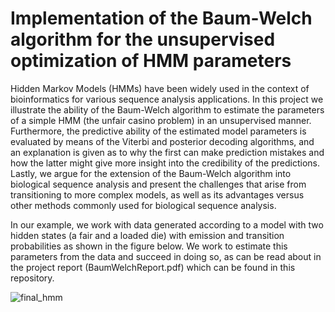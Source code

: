 # Implementation of the Baum-Welch algorithm for the unsupervised optimization of HMM parameters
Hidden Markov Models (HMMs) have been widely used in the context of bioinformatics for various sequence analysis applications. In this project we illustrate the ability of the Baum-Welch algorithm to estimate the parameters of a simple HMM (the unfair casino problem) in an unsupervised manner. Furthermore, the predictive ability of the estimated model parameters is evaluated by means of the Viterbi and posterior decoding algorithms, and an explanation is given as to why the first can make prediction mistakes and how the latter might give more insight into the credibility of the predictions. Lastly, we argue for the extension of the Baum-Welch algorithm into biological sequence analysis and present the challenges that arise from transitioning to more complex models, as well as its advantages versus other methods commonly used for biological sequence analysis.

In our example, we work with data generated according to a model with two hidden states (a fair and a loaded die) with emission and transition probabilities as shown in the figure below. We work to estimate this parameters from the data and succeed in doing so, as can be read about in the project report (BaumWelchReport.pdf) which can be found in this repository. 

![final_hmm](https://user-images.githubusercontent.com/55362769/123814493-a3176400-d8ed-11eb-898e-462fe2013b42.jpg)
